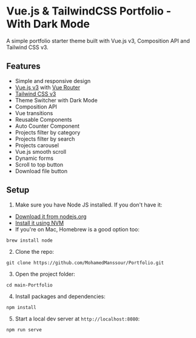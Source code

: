 # Vue.js & TailwindCSS Portfolio - With Dark Mode

A simple portfolio starter theme built with Vue.js v3, Composition API and Tailwind CSS v3.

## Features

-   Simple and responsive design
-   [Vue.js v3](https://vuejs.org) with [Vue Router](https://router.vuejs.org)
-   [Tailwind CSS v3](https://tailwindcss.com)
-   Theme Switcher with Dark Mode
-   Composition API
-   Vue transitions
-   Reusable Components
-   Auto Counter Component
-   Projects filter by category
-   Projects filter by search
-   Projects carousel
-   Vue.js smooth scroll
-   Dynamic forms
-   Scroll to top button
-   Download file button

## Setup

1. Make sure you have Node JS installed. If you don't have it:

-   [Download it from nodejs.org](https://nodejs.org)
-   [Install it using NVM ](https://github.com/nvm-sh/nvm)
-   If you're on Mac, Homebrew is a good option too:

```
brew install node
```

2. Clone the repo:

```
git clone https://github.com/MohamedManssour/Portfolio.git
```

3. Open the project folder:

```
cd main-Portfolio
```

4. Install packages and dependencies:

```
npm install
```

5. Start a local dev server at `http://localhost:8080`:

```
npm run serve

